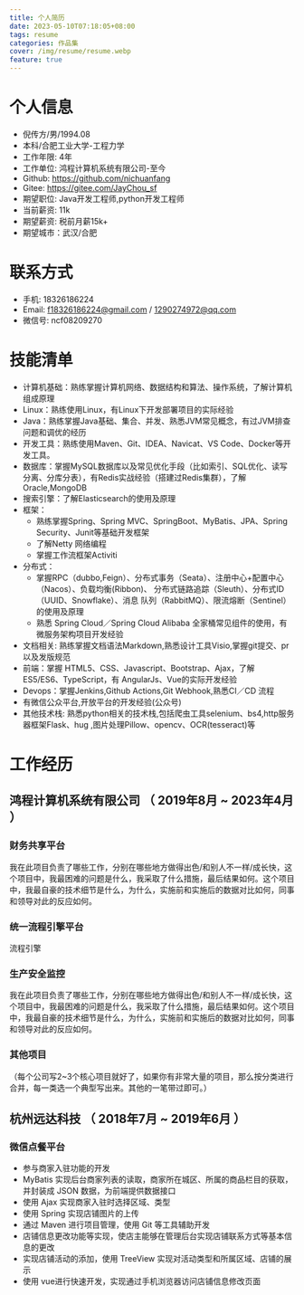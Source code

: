 ```yaml
---
title: 个人简历
date: 2023-05-10T07:18:05+08:00
tags: resume
categories: 作品集
cover: /img/resume/resume.webp
feature: true
---
```




# 个人信息

* 倪传方/男/1994.08
* 本科/合肥工业大学-工程力学
* 工作年限: 4年
* 工作单位: 鸿程计算机系统有限公司-至今
* Github: <https://github.com/nichuanfang>
* Gitee: <https://gitee.com/JayChou_sf>
* 期望职位: Java开发工程师,python开发工程师
* 当前薪资: 11k
* 期望薪资: 税前月薪15k+
* 期望城市：武汉/合肥

# 联系方式

* 手机: 18326186224
* Email: f18326186224@gmail.com / 1290274972@qq.com
* 微信号: ncf08209270

# 技能清单

* 计算机基础：熟练掌握计算机网络、数据结构和算法、操作系统，了解计算机组成原理
* Linux：熟练使用Linux，有Linux下开发部署项目的实际经验
* Java：熟练掌握Java基础、集合、并发、熟悉JVM常见概念，有过JVM排查问题和调优的经历
* 开发工具：熟练使用Maven、Git、IDEA、Navicat、VS Code、Docker等开发工具。
* 数据库：掌握MySQL数据库以及常见优化手段（比如索引、SQL优化、读写分离、分库分表），有Redis实战经验（搭建过Redis集群），了解Oracle,MongoDB
* 搜索引擎：了解Elasticsearch的使用及原理
* 框架：
  * 熟练掌握Spring、Spring MVC、SpringBoot、MyBatis、JPA、Spring Security、Junit等基础开发框架
  * 了解Netty 网络编程
  * 掌握工作流框架Activiti
* 分布式：
  * 掌握RPC（dubbo,Feign）、分布式事务（Seata）、注册中心+配置中心（Nacos）、负载均衡(Ribbon)、 分布式链路追踪（Sleuth）、分布式ID（UUID、Snowflake）、消息 队列（RabbitMQ）、限流熔断（Sentinel）的使用及原理
  * 熟悉 Spring Cloud／Spring Cloud Alibaba 全家桶常见组件的使用，有微服务架构项目开发经验
* 文档相关:  熟练掌握文档语法Markdown,熟悉设计工具Visio,掌握git提交、pr以及发版规范
* 前端：掌握 HTML5、CSS、Javascript、Bootstrap、Ajax，了解ES5/ES6、TypeScript，有 AngularJs、Vue的实际开发经验
* Devops：掌握Jenkins,Github Actions,Git Webhook,熟悉CI／CD 流程
* 有微信公众平台,开放平台的开发经验(公众号)
* 其他技术栈: 熟悉python相关的技术栈,包括爬虫工具selenium、bs4,http服务器框架Flask、hug ,图片处理Pillow、opencv、OCR(tesseract)等

# 工作经历

## 鸿程计算机系统有限公司 （ 2019年8月 ~ 2023年4月 ）

### 财务共享平台

我在此项目负责了哪些工作，分别在哪些地方做得出色/和别人不一样/成长快，这个项目中，我最困难的问题是什么，我采取了什么措施，最后结果如何。这个项目中，我最自豪的技术细节是什么，为什么，实施前和实施后的数据对比如何，同事和领导对此的反应如何。

### 统一流程引擎平台

流程引擎

### 生产安全监控

我在此项目负责了哪些工作，分别在哪些地方做得出色/和别人不一样/成长快，这个项目中，我最困难的问题是什么，我采取了什么措施，最后结果如何。这个项目中，我最自豪的技术细节是什么，为什么，实施前和实施后的数据对比如何，同事和领导对此的反应如何。

### 其他项目

（每个公司写2~3个核心项目就好了，如果你有非常大量的项目，那么按分类进行合并，每一类选一个典型写出来。其他的一笔带过即可。）

## 杭州远达科技 （ 2018年7月 ~ 2019年6月 ）

### 微信点餐平台

* 参与商家入驻功能的开发
* MyBatis 实现后台商家列表的读取，商家所在城区、所属的商品栏目的获取，并封装成 JSON 数据，为前端提供数据接口
* 使用 Ajax 实现商家入驻时选择区域、类型
* 使用 Spring 实现店铺图片的上传 
* 通过 Maven 进行项目管理，使用 Git 等工具辅助开发
* 店铺信息更改功能等实现，使店主能够在管理后台实现店铺联系方式等基本信息的更改
* 实现店铺活动的添加，使用 TreeView 实现对活动类型和所属区域、店铺的展示
* 使用 vue进行快速开发，实现通过手机浏览器访问店铺信息修改页面
